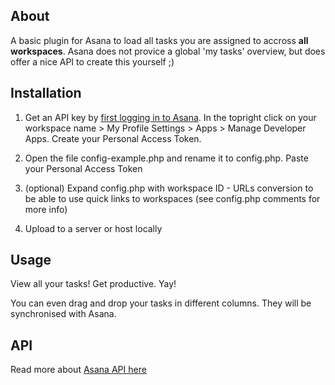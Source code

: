 ## About

A basic plugin for Asana to load all tasks you are assigned to accross **all workspaces**. Asana does not provice a global 'my tasks' overview, but does offer a nice API to create this yourself ;)

## Installation

1. Get an API key by [first logging in to Asana](https://app.asana.com). In the topright click on your workspace name > My Profile Settings > Apps > Manage Developer Apps. Create your Personal Access Token.

2. Open the file config-example.php and rename it to config.php. Paste your Personal Access Token

3. (optional) Expand config.php with workspace ID - URLs conversion to be able to use quick links to workspaces (see config.php comments for more info)

4. Upload to a server or host locally

## Usage

View all your tasks! Get productive. Yay!

You can even drag and drop your tasks in different columns. They will be synchronised with Asana.

## API

Read more about [Asana API here](https://asana.com/developers/)